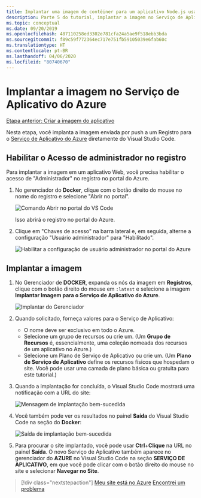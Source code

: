 ```yaml
---
title: Implantar uma imagem de contêiner para um aplicativo Node.js usando o Visual Studio Code
description: Parte 5 do tutorial, implantar a imagem no Serviço de Aplicativo do Azure
ms.topic: conceptual
ms.date: 09/20/2019
ms.openlocfilehash: 487110258ed3302e781cfa24a5ae9f518ebb3bda
ms.sourcegitcommit: f89c59f772364ec717e751fb59105039e6fab60c
ms.translationtype: HT
ms.contentlocale: pt-BR
ms.lasthandoff: 04/06/2020
ms.locfileid: "80740670"
---
```

# <a name="deploy-the-image-to-azure-app-service"></a>Implantar a imagem no Serviço de Aplicativo do Azure

[Etapa anterior: Criar a imagem do aplicativo](tutorial-vscode-docker-node-04.md)

Nesta etapa, você implanta a imagem enviada por push a um Registro para o [Serviço de Aplicativo do Azure](https://azure.microsoft.com/services/app-service/) diretamente do Visual Studio Code.

## <a name="enable-admin-access-on-the-registry"></a>Habilitar o Acesso de administrador no registro

Para implantar a imagem em um aplicativo Web, você precisa habilitar o acesso de "Administrador" no registro no portal do Azure.

1. No gerenciador do **Docker**, clique com o botão direito do mouse no nome do registro e selecione "Abrir no portal". 

    ![Comando Abrir no portal do VS Code](media/deploy-containers/open-in-portal.png)

    Isso abrirá o registro no portal do Azure.

1. Clique em "Chaves de acesso" na barra lateral e, em seguida, alterne a configuração "Usuário administrador" para "Habilitado".  
    
    ![Habilitar a configuração de usuário administrador no portal do Azure](media/deploy-containers/access-keys.png)

## <a name="deploy-image"></a>Implantar a imagem

1. No Gerenciador de **DOCKER**, expanda os nós da imagem em **Registros**, clique com o botão direito do mouse em `:latest` e selecione a imagem **Implantar Imagem para o Serviço de Aplicativo do Azure**.

    ![Implantar do Gerenciador](media/deploy-containers/deploy-image-command.png)

1. Quando solicitado, forneça valores para o Serviço de Aplicativo:

    - O nome deve ser exclusivo em todo o Azure.
    - Selecione um grupo de recursos ou crie um. (Um **Grupo de Recursos** é, essencialmente, uma coleção nomeada dos recursos de um aplicativo no Azure.)
    - Selecione um Plano de Serviço de Aplicativo ou crie um. (Um **Plano de Serviço de Aplicativo** define os recursos físicos que hospedam o site. Você pode usar uma camada de plano básica ou gratuita para este tutorial.)

1. Quando a implantação for concluída, o Visual Studio Code mostrará uma notificação com a URL do site:

    ![Mensagem de implantação bem-sucedida](media/deploy-containers/deploy-successful.png)

1. Você também pode ver os resultados no painel **Saída** do Visual Studio Code na seção do **Docker**:

    ![Saída de implantação bem-sucedida](media/deploy-containers/deploy-output.png)

1. Para procurar o site implantado, você pode usar **Ctrl**+**Clique** na URL no painel **Saída**. O novo Serviço de Aplicativo também aparece no gerenciador do **AZURE** no Visual Studio Code na seção **SERVIÇO DE APLICATIVO**, em que você pode clicar com o botão direito do mouse no site e selecionar **Navegar no Site**.

> [!div class="nextstepaction"]
> [Meu site está no Azure](tutorial-vscode-docker-node-06.md) [Encontrei um problema](https://www.research.net/r/PWZWZ52?tutorial=docker-extension&step=deploy-app)
